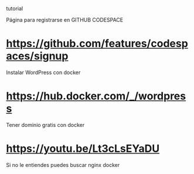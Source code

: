 tutorial

Página para registrarse en GITHUB CODESPACE 
# https://github.com/features/codespaces/signup

Instalar WordPress con docker 
# https://hub.docker.com/_/wordpress

Tener dominio gratis con docker

# https://youtu.be/Lt3cLsEYaDU
Si no le entiendes puedes buscar 
nginx docker

